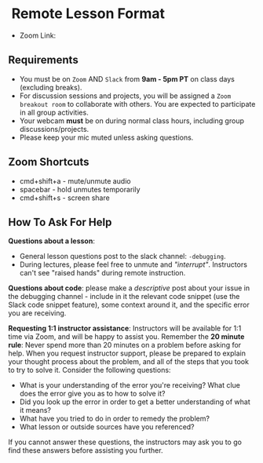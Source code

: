 <h1><img src="https://ga-dash.s3.amazonaws.com/production/assets/logo-9f88ae6c9c3871690e33280fcf557f33.png" alt="" style="max-width:100%;" /> Remote Lesson Format</h1>

* Zoom Link: <add-link-here>

## Requirements

* You must be on `Zoom` AND `Slack` from **9am - 5pm PT** on class days (excluding breaks).
* For discussion sessions and projects, you will be assigned a `Zoom breakout room` to collaborate with others. You are expected to participate in all group activities.
* Your webcam **must** be on during normal class hours, including group discussions/projects.
* Please keep your mic muted unless asking questions.

## Zoom Shortcuts
* cmd+shift+a - mute/unmute audio
* spacebar - hold unmutes temporarily
* cmd+shift+s - screen share

## How To Ask For Help
<strong>Questions about a lesson</strong>:

- General lesson questions post to the slack channel: `-debugging`.
- During lectures, please feel free to unmute and <em>"interrupt"</em>. Instructors can't see "raised hands" during remote instruction.

<strong>Questions about code</strong>: please make a <em>descriptive</em> post about your issue in the debugging channel - include in it the relevant code snippet (use the Slack code snippet feature), some context around it, and the specific error you are receiving.

<strong>Requesting 1:1 instructor assistance</strong>: Instructors will be available for 1:1 time via Zoom, and will be happy to assist you. Remember the <strong>20 minute rule</strong>: Never spend more than 20 minutes on a problem before asking for help. When you request instructor support, please be prepared to explain your thought process about the problem, and all of the steps that you took to try to solve it. Consider the following questions:

* What is your understanding of the error you're receiving? What clue does the error give you as to how to solve it?
* Did you look up the error in order to get a better understanding of what it means?
* What have you tried to do in order to remedy the problem?
* What lesson or outside sources have you referenced?

If you cannot answer these questions, the instructors may ask you to go find these answers before assisting you further.
